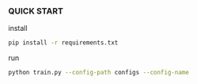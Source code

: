 ### QUICK START

install
```bash
pip install -r requirements.txt
```

run
```bash
python train.py --config-path configs --config-name 
```